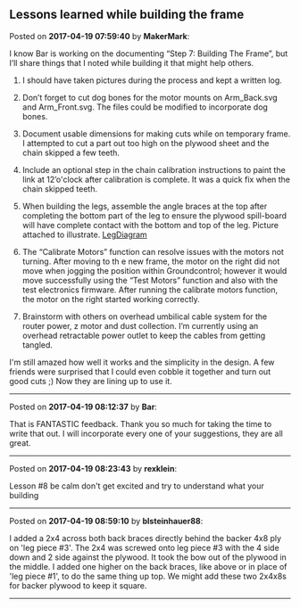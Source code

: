 ## Lessons learned while building the frame
Posted on **2017-04-19 07:59:40** by **MakerMark**:

I know Bar is working on the documenting “Step 7: Building The Frame”, but I’ll share things that I noted while building it that might help others.



1. I should have taken pictures during the process and kept a written log.



2. Don’t forget to cut dog bones for the motor mounts on Arm_Back.svg and Arm_Front.svg. The files could be modified to incorporate dog bones.



3. Document usable dimensions for making cuts while on temporary frame. I attempted to cut a part out too high on the plywood sheet and the chain skipped a few teeth.



4. Include an optional step in the chain calibration instructions to paint the link at 12’o'clock after calibration is complete. It was a quick fix when the chain skipped teeth.



5. When building the legs, assemble the angle braces at the top after completing the bottom part of the leg to ensure the plywood spill-board will have complete contact with the bottom and top of the leg.  Picture attached to illustrate.  [LegDiagram](/images/eX/iP/eXiP_legdiagram.jpg.jpg) 



6. The “Calibrate Motors” function can resolve issues with the motors not turning. After moving to th e new frame, the motor on the right did not move when jogging the position within Groundcontrol; however it would move successfully using the “Test Motors” function and also with the test electronics firmware. After running the calibrate motors function, the motor on the right started working correctly. 



7. Brainstorm with others on overhead umbilical cable system for the router power, z motor and dust collection. I’m currently using an overhead retractable power outlet to keep the cables from getting tangled.



I'm still amazed how well it works and the simplicity in the design. A few friends were surprised that I could even cobble it together and turn out good cuts ;) Now they are lining up to use it.

---

Posted on **2017-04-19 08:12:37** by **Bar**:

That is FANTASTIC feedback. Thank you so much for taking the time to write that out. I will incorporate every one of your suggestions, they are all great.

---

Posted on **2017-04-19 08:23:43** by **rexklein**:

Lesson #8 be calm don't get excited and try to understand what your building

---

Posted on **2017-04-19 08:59:10** by **blsteinhauer88**:

I added a 2x4 across both back braces  directly behind the backer 4x8 ply on 'leg piece #3'.  The 2x4  was screwed onto leg piece #3 with the  4 side down and 2 side against the plywood.  It took the bow out of the plywood in the middle.  I added one higher on the back braces, like above or in place of 'leg piece #1',  to do the same thing up top.  We might add these two 2x4x8s for backer plywood to keep it square.

---

